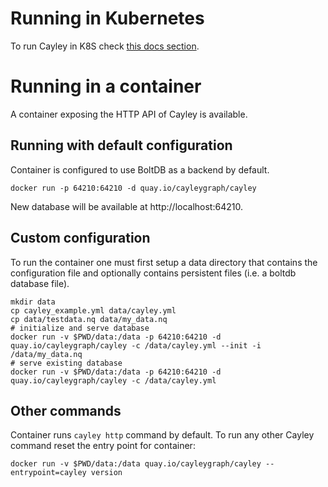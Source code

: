 # Running in Kubernetes

To run Cayley in K8S check [this docs section](./k8s/k8s.md).

# Running in a container

A container exposing the HTTP API of Cayley is available.

## Running with default configuration

Container is configured to use BoltDB as a backend by default.

```
docker run -p 64210:64210 -d quay.io/cayleygraph/cayley
```

New database will be available at http://localhost:64210.

## Custom configuration

To run the container one must first setup a data directory that contains the configuration file and optionally contains persistent files (i.e. a boltdb database file).

```
mkdir data
cp cayley_example.yml data/cayley.yml
cp data/testdata.nq data/my_data.nq
# initialize and serve database
docker run -v $PWD/data:/data -p 64210:64210 -d quay.io/cayleygraph/cayley -c /data/cayley.yml --init -i /data/my_data.nq
# serve existing database
docker run -v $PWD/data:/data -p 64210:64210 -d quay.io/cayleygraph/cayley -c /data/cayley.yml
```

## Other commands

Container runs `cayley http` command by default. To run any other Cayley command reset the entry point for container:
```
docker run -v $PWD/data:/data quay.io/cayleygraph/cayley --entrypoint=cayley version
```